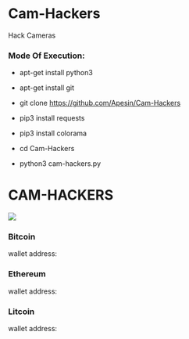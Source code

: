 # Cam-Hackers

Hack Cameras

<h3> Mode Of Execution: </h3>

* apt-get install python3

* apt-get install git

* git clone https://github.com/Apesin/Cam-Hackers

* pip3 install requests

* pip3 install colorama

* cd Cam-Hackers

* python3 cam-hackers.py

# CAM-HACKERS

<img src="https://github.com/Apesin/Cam-Hackers/cam-hacker.png">

<h3> Bitcoin </h3>
wallet address: 

<h3> Ethereum </h3>

wallet address: 

<h3> Litcoin</h3>

wallet address: 
